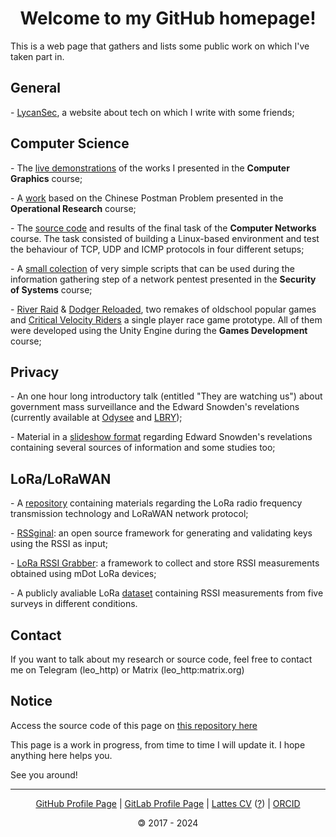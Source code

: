 # <center>Welcome to my GitHub homepage!<center>

This is a web page that gathers and lists some public work on which I've taken part in.

## General

\- [LycanSec](https://lycansec.wordpress.com/), a website about tech on which I write with some friends;

## Computer Science

\- The [live demonstrations](https://oliveiraleo.github.io/CG/works/) of the works I presented in the **Computer Graphics** course;

\- A [work](https://github.com/oliveiraleo/PO-DEMLURB) based on the Chinese Postman Problem presented in the **Operational Research** course;

\- The [source code](https://github.com/oliveiraleo/2035015-Final_Work) and results of the final task of the **Computer Networks** course. The task consisted of building a Linux-based environment and test the behaviour of TCP, UDP and ICMP protocols in four different setups;

\- A [small colection](https://github.com/oliveiraleo/DCC075-Seguranca-Final_Work) of very simple scripts that can be used during the information gathering step of a network pentest presented in the **Security of Systems** course;

\- [River Raid](https://github.com/roddysilv/DCC148_River_Raid) & [Dodger Reloaded](https://github.com/oliveiraleo/DCC148-Dodger_Reloaded), two remakes of oldschool popular games and [Critical Velocity Riders](https://github.com/roddysilv/DCC148_Critital_Velocity_Riders) a single player race game prototype. All of them were developed using the Unity Engine during the **Games Development** course;

## Privacy

\- An one hour long introductory talk (entitled "They are watching us") about government mass surveillance and the Edward Snowden's revelations (currently available at [Odysee](https://odysee.com/@leo_http:5/they:9d) and [LBRY](lbry://@leo_http:5/they:9d));

\- Material in a [slideshow format](https://gitlab.com/oliveiraleo/privacytalk2023) regarding Edward Snowden's revelations containing several sources of information and some studies too;

## LoRa/LoRaWAN

\- A [repository](https://github.com/oliveiraleo/LoRa) containing materials regarding the LoRa radio frequency transmission technology and LoRaWAN network protocol;

\- [RSSginal](https://github.com/oliveiraleo/RSSignal-LoRa): an open source framework for generating and validating keys using the RSSI as input;

\- [LoRa RSSI Grabber](https://github.com/oliveiraleo/LoRa-RSSI-Grabber): a framework to collect and store RSSI measurements obtained using mDot LoRa devices;

\- A publicly avaliable LoRa [dataset](https://github.com/oliveiraleo/LoRa-RSSI-dataset-outdoor) containing RSSI measurements from five surveys in different conditions.

## Contact

If you want to talk about my research or source code, feel free to contact me on Telegram (leo_http) or Matrix (leo_http:matrix.org)

## Notice

Access the source code of this page on [this repository here](https://github.com/oliveiraleo/oliveiraleo.github.io)

This page is a work in progress, from time to time I will update it. I hope anything here helps you.

See you around!

<hr>

<p style="text-align: center;"><a href="https://github.com/oliveiraleo">GitHub Profile Page</a> | <a href="https://gitlab.com/oliveiraleo">GitLab Profile Page</a> | <a href="http://lattes.cnpq.br/7749238753232176">Lattes CV</a> (<a href="https://en.wikipedia.org/wiki/Lattes_Platform">?</a>) | <a href="https://orcid.org/0000-0003-0519-0934">ORCID</a></p>

<p style="text-align: center;">&#127279; 2017 - 2024</p>

